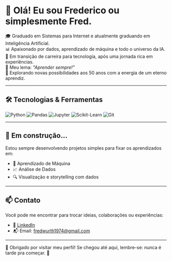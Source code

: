 # 👋 Olá! Eu sou Frederico ou simplesmente Fred.

🎓 Graduado em Sistemas para Internet e atualmente graduando em Inteligência Artificial.  
📊 Apaixonado por dados, aprendizado de máquina e todo o universo da IA.  
🚀 Em transição de carreira para tecnologia, após uma jornada rica em experiências.  
🧠 Meu lema: *"Aprender sempre!"*  
🎯 Explorando novas possibilidades aos 50 anos com a energia de um eterno aprendiz.

---

## 🛠️ Tecnologias & Ferramentas
![Python](https://img.shields.io/badge/-Python-3776AB?style=flat&logo=python&logoColor=white)
![Pandas](https://img.shields.io/badge/-Pandas-150458?style=flat&logo=pandas&logoColor=white)
![Jupyter](https://img.shields.io/badge/-Jupyter-F37626?style=flat&logo=jupyter&logoColor=white)
![Scikit-Learn](https://img.shields.io/badge/-Scikit--Learn-F7931E?style=flat&logo=scikitlearn&logoColor=white)
![Git](https://img.shields.io/badge/-Git-F05032?style=flat&logo=git&logoColor=white)

---

## 🚧 Em construção...
Estou sempre desenvolvendo projetos simples para fixar os aprendizados em:
- 🧠 Aprendizado de Máquina
- 📈 Análise de Dados
- 🔍 Visualização e storytelling com dados

---

## 📫 Contato
Você pode me encontrar para trocar ideias, colaborações ou experiências:
- 💼 [LinkedIn](https://linkedin.com/in/frederico-wurth74)
- 📬 Email: fredwurth1974@gmail.com

---

🙏 Obrigado por visitar meu perfil! Se chegou até aqui, lembre-se: nunca é tarde pra começar. 🌱
